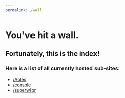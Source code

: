```yaml
---
permalink: /wall
---
```

# You've hit a wall.
## Fortunately, this is the index!
### Here is a list of all currently hosted sub-sites:

- [/Aotes](./slashaotes/index.md)
- [/console](./slashconsole/index.md)
- [/superwibr](./slashsuperwibr/index.md)
